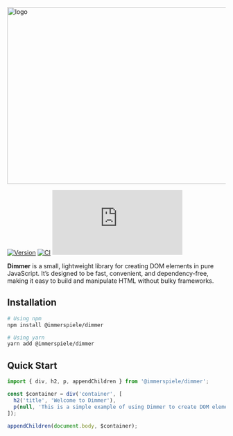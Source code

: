 <img width="1010" height="408" alt="logo" src="https://github.com/user-attachments/assets/b5d88c2d-148a-4fff-bd9b-929f3307feb2" />

[![Version](https://img.shields.io/npm/v/@immerspiele/dimmer.svg)](https://www.npmjs.com/package/@immerspiele/dimmer)
[![CI](https://github.com/immerspiele/dimmer/actions/workflows/ci.yml/badge.svg)](https://github.com/immerspiele/dimmer/actions/workflows/ci.yml)
[![gzip size](http://img.badgesize.io/https://unpkg.com/@immerspiele/dimmer@latest/dist/index.js?compression=gzip)](https://unpkg.com/@immerspiele/dimmer@latest/dist/index.js)

**Dimmer** is a small, lightweight library for creating DOM elements in pure JavaScript. It’s designed to be fast, convenient, and dependency-free, making it easy to build and manipulate HTML without bulky frameworks.

## Installation

```bash
# Using npm
npm install @immerspiele/dimmer

# Using yarn
yarn add @immerspiele/dimmer
```

## Quick Start

```typescript
import { div, h2, p, appendChildren } from '@immerspiele/dimmer';

const $container = div('container', [
  h2('title', 'Welcome to Dimmer'),
  p(null, 'This is a simple example of using Dimmer to create DOM elements.'),
]);

appendChildren(document.body, $container);
```
